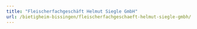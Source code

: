 ```yaml
---
title: "Fleischerfachgeschäft Helmut Siegle GmbH"
url: /bietigheim-bissingen/fleischerfachgeschaeft-helmut-siegle-gmbh/
---
```

